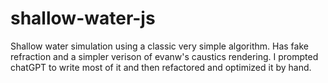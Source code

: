 # shallow-water-js

Shallow water simulation using a classic very simple algorithm. Has fake refraction and a simpler verison of evanw's caustics rendering. I prompted chatGPT to write most of it and then refactored and optimized it by hand.

